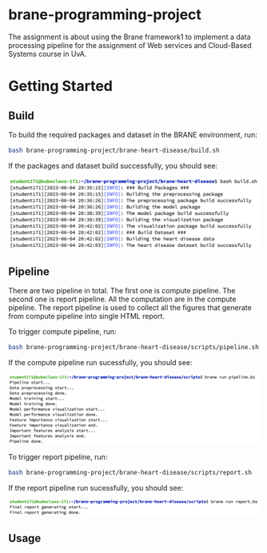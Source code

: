 # brane-programming-project
The assignment is about using the Brane framework1 to implement a data processing pipeline for the assignment of Web services and Cloud-Based Systems course in UvA.





# Getting Started
## Build
To build the required packages and dataset in the BRANE environment, run:
```bash
bash brane-programming-project/brane-heart-disease/build.sh
```

If the packages and dataset build successfully, you should see:

<img src="https://github.com/nightmare224/brane-programming-project/blob/master/docs/build.png" alt="build"/>

## Pipeline

There are two pipeline in total. The first one is compute pipeline. The second one is report pipeline. All the computation are in the compute pipeline. The report pipeline is used to collect all the figures that generate from compute pipeline into single HTML report.

To trigger compute pipeline, run:

```bash
bash brane-programming-project/brane-heart-disease/scripts/pipeline.sh
```

If the compute pipeline run sucessfully, you should see:

<img src="https://github.com/nightmare224/brane-programming-project/blob/master/docs/compute_pipeline.png" alt="compute_pipeline"/>

To trigger report pipeline, run:

```bash
bash brane-programming-project/brane-heart-disease/scripts/report.sh
```

If the report pipeline run sucessfully, you should see:

<img src="https://github.com/nightmare224/brane-programming-project/blob/master/docs/report_pipeline.png" alt="report_pipeline"/>

## Usage

